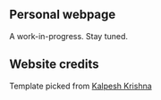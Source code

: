 <!-- ## Contributing to the Blog

Feel free to send a pull request contributing to the blogposts in my personal website. All blogposts are located in `_posts`, which are arranged according to date. Make sure you add a line in the first section specifying your name and contribution, such as [this blog](_posts/2017-05-17-applying-for-j1.markdown) file. Images are typically located in `assets`.

Here is a list of the more popular blogs -

* Graduate school application resources - [`_posts/2018-05-30-grad-resources.markdown`](_posts/2018-05-30-grad-resources.markdown)
* GRE / TOEFL preparation - [`_posts/2017-12-08-gre-toefl-preparation-2.markdown`](_posts/2017-12-08-gre-toefl-preparation-2.markdown)
* Applying for a J-1 visa - [`_posts/2017-05-17-applying-for-j1.markdown`](_posts/2017-05-17-applying-for-j1.markdown)
* Computer science opportunities in IIT Bombay - [`_posts/2018-06-05-cs-opportunities.markdown`](_posts/2018-06-05-cs-opportunities.markdown)
* How to contribute to StackOverflow - [`_posts/2016-12-22-zero-to-established.markdown`](_posts/2016-12-22-zero-to-established.markdown)
* Getting started with crowdsourcing - [`_posts/2018-06-02-crowd-sourcing.markdown`](_posts/2018-06-02-crowd-sourcing.markdown)

## Forking the Website

Feel free to fork the website. It's the default Jekyll template with minor CSS modification. However, make sure you edit the analytics ID in [`_includes/analytics.html`](_includes/analytics.html) so that your website's views are not logged into my account. -->

## Personal webpage

A work-in-progress. Stay tuned. 

## Website credits

Template picked from [Kalpesh Krishna](https://martiansideofthemoon.github.io/) 